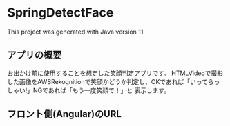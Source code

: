 # SpringDetectFace
This project was generated with Java version 11

## アプリの概要
お出かけ前に使用することを想定した笑顔判定アプリです。
HTMLVideoで撮影した画像をAWSRekognitionで笑顔かどうか判定し、OKであれば「いってらっしゃい!」NGであれば「もう一度笑顔で！」と
表示します。

## フロント側(Angular)のURL
